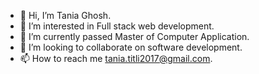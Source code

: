 - 👋 Hi, I’m Tania Ghosh.
- 👀 I’m interested in Full stack web development.
- 🌱 I’m currently passed Master of Computer Application.
- 💞️ I’m looking to collaborate on software development.
- 📫 How to reach me tania.titli2017@gmail.com.

<!---
1999-Tania/1999-Tania is a ✨ special ✨ repository because its `README.md` (this file) appears on your GitHub profile.
You can click the Preview link to take a look at your changes.
--->
